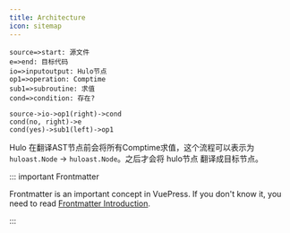 ```yaml
---
title: Architecture
icon: sitemap
---
```


```flow:vue
source=>start: 源文件
e=>end: 目标代码
io=>inputoutput: Hulo节点
op1=>operation: Comptime
sub1=>subroutine: 求值
cond=>condition: 存在?

source->io->op1(right)->cond
cond(no, right)->e
cond(yes)->sub1(left)->op1
```

Hulo 在翻译AST节点前会将所有Comptime求值，这个流程可以表示为 `huloast.Node` -> `huloast.Node`。之后才会将 hulo节点 翻译成目标节点。


::: important Frontmatter

Frontmatter is an important concept in VuePress. If you don't know it, you need to read [Frontmatter Introduction](https://theme-hope.vuejs.press/cookbook/vuepress/page.html#front-matter).

:::
